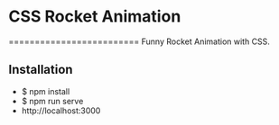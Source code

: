 # CSS Rocket Animation
=========================
Funny Rocket Animation with CSS.

Installation
--------------------

+ $ npm install
+ $ npm run serve
+ http://localhost:3000